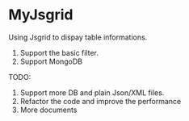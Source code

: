 # MyJsgrid

Using Jsgrid to dispay table informations.

1. Support the basic filter.
2. Support MongoDB

TODO:

1. Support more DB and plain Json/XML files.
2. Refactor the code and improve the performance
3. More documents